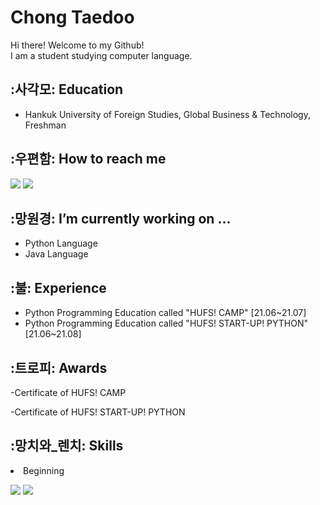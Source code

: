 # Chong Taedoo
Hi there! Welcome to my Github!<br>
I am a student studying computer language.<br>
## :사각모: Education
- Hankuk University of Foreign Studies, Global Business & Technology, Freshman
## :우편함: How to reach me
<a href="mailto:jtd0612@hufs.ac.kr" target="_blank"><img src="https://img.shields.io/badge/Gmail-EA4335?style=flat-square&logo=Gmail&logoColor=white"/></a>
<a href="https://www.instagram.com/strelitzia_hyli/" target="_blank"><img src="https://img.shields.io/badge/Instagram-E4405F?style=flat-square&logo=Instagram&logoColor=white"/></a>
 ## :망원경: I’m currently working on ...
- Python Language
- Java Language
## :불: Experience
- Python Programming Education called "HUFS! CAMP" [21.06~21.07]
- Python Programming Education called "HUFS! START-UP! PYTHON" [21.06~21.08]

## :트로피: Awards
-Certificate of HUFS! CAMP 

-Certificate of HUFS! START-UP! PYTHON
## :망치와_렌치: Skills
<li>Beginning</li>
<p>
  <img src="https://img.shields.io/badge/Python-3776AB?style=flat-square&logo=Python&logoColor=white"/>
  <img src="https://img.shields.io/badge/Java-007396?style=flat-square&logo=Java&logoColor=white"/>
